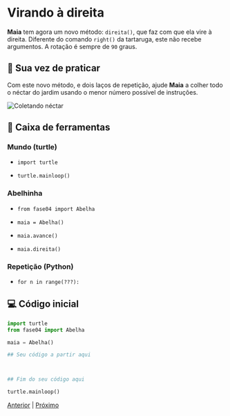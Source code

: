 # Virando à direita

**Maia** tem agora um novo método: `direita()`, que faz com que ela vire à
direita. Diferente do comando `right()` da tartaruga, este não recebe
argumentos. A rotação é sempre de `90` graus.

## 🐝 Sua vez de praticar

Com este novo método, e dois laços de repetição, ajude **Maia** a colher todo o
néctar do jardim usando o menor número possível de instruções.


![Coletando néctar](cenario_04.png "Coletando néctar")


## 🧰 Caixa de ferramentas

### Mundo (turtle)

- `import turtle`

- `turtle.mainloop()`

### Abelhinha

- `from fase04 import Abelha`

- `maia = Abelha()`

- `maia.avance()`

- `maia.direita()`

### Repetição (Python)

- `for n in range(???):`


## 💻 Código inicial

```python
import turtle
from fase04 import Abelha

maia = Abelha()

## Seu código a partir aqui



## Fim do seu código aqui

turtle.mainloop()

```

[Anterior](../fase03/README.md) | [Próximo](../fase05/README.md)